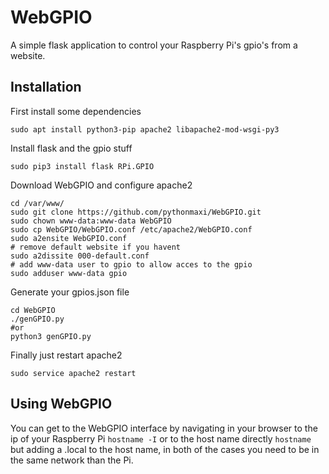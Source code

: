 # WebGPIO

A simple flask application to control your Raspberry Pi's gpio's from a website.

## Installation

First install some dependencies

`sudo apt install python3-pip apache2 libapache2-mod-wsgi-py3`

Install flask and the gpio stuff

`sudo pip3 install flask RPi.GPIO`

Download WebGPIO and configure apache2

```
cd /var/www/
sudo git clone https://github.com/pythonmaxi/WebGPIO.git
sudo chown www-data:www-data WebGPIO
sudo cp WebGPIO/WebGPIO.conf /etc/apache2/WebGPIO.conf
sudo a2ensite WebGPIO.conf
# remove default website if you havent
sudo a2dissite 000-default.conf
# add www-data user to gpio to allow acces to the gpio
sudo adduser www-data gpio
```

Generate your gpios.json file

```
cd WebGPIO
./genGPIO.py
#or
python3 genGPIO.py
```

Finally just restart apache2

`sudo service apache2 restart`

## Using WebGPIO

You can get to the WebGPIO interface by navigating in your browser to the ip of your Raspberry Pi `hostname -I` or to the host name directly `hostname` but adding a .local to the host name,
in both of the cases you need to be in the same network than the Pi.
